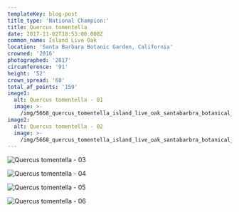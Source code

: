 ```yaml
---
templateKey: blog-post
title_type: 'National Champion:'
title: Quercus tomentella
date: 2017-11-02T18:53:00.000Z
common_name: Island Live Oak
location: 'Santa Barbara Botanic Garden, California'
crowned: '2016'
photographed: '2017'
circumference: '91'
height: '52'
crown_spread: '60'
total_af_points: '159'
image1:
  alt: Quercus tomentella - 01
  image: >-
    /img/5668_quercus_tomentella_island_live_oak_santabarbra_botanical_garden_califonrnia_11_9_2018_american_forests_brian_kelley_1.jpg
image2:
  alt: Quercus tomentella - 02
  image: >-
    /img/5668_quercus_tomentella_island_live_oak_santabarbra_botanical_garden_califonrnia_11_9_2018_american_forests_brian_kelley_2.jpg
---
```

![Quercus tomentella - 03](/img/5668_quercus_tomentella_island_live_oak_santabarbra_botanical_garden_califonrnia_11_9_2018_american_forests_brian_kelley_5_leaf.jpg)

![Quercus tomentella - 04](/img/5668_quercus_tomentella_island_live_oak_santabarbra_botanical_garden_califonrnia_11_9_2018_american_forests_brian_kelley_6_leaf_2.jpg)

![Quercus tomentella - 05](/img/5668_quercus_tomentella_island_live_oak_santabarbra_botanical_garden_califonrnia_11_9_2018_american_forests_brian_kelley_4_flower.jpg)

![Quercus tomentella - 06](/img/5668_quercus_tomentella_island_live_oak_santabarbra_botanical_garden_califonrnia_11_9_2018_american_forests_brian_kelley_3_fruit.jpg)
